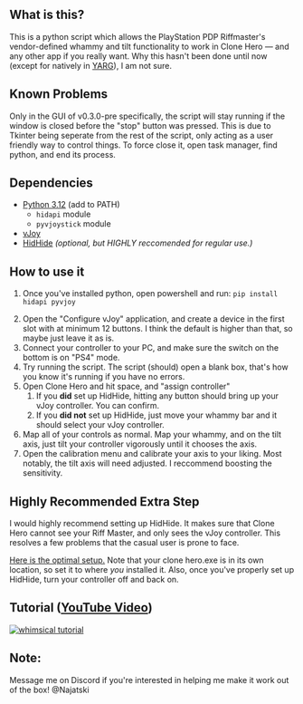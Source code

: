## What is this?
This is a python script which allows the PlayStation PDP Riffmaster's vendor-defined whammy and tilt functionality to work in Clone Hero — and any other app if you really want. Why this hasn't been done until now (except for natively in [YARG](https://yarg.in/)), I am not sure.

## Known Problems
Only in the GUI of v0.3.0-pre specifically, the script will stay running if the window is closed before the "stop" button was pressed. This is due to Tkinter being seperate from the rest of the script, only acting as a user friendly way to control things. To force close it, open task manager, find python, and end its process.

## Dependencies
* [Python 3.12](https://www.python.org/downloads/release/python-3120/) (add to PATH)
  * `hidapi` module
  * `pyvjoystick` module
* [vJoy](https://github.com/shauleiz/vJoy/releases)
* [HidHide](https://github.com/nefarius/HidHide/releases) *(optional, but HIGHLY reccomended for regular use.)*

## How to use it
1) Once you've installed python, open powershell and run:
`pip install hidapi pyvjoy`
2. Open the "Configure vJoy" application, and create a device in the first slot with at minimum 12 buttons. I think the default is higher than that, so maybe just leave it as is.
3. Connect your controller to your PC, and make sure the switch on the bottom is on "PS4" mode.
4. Try running the script. The script (should) open a blank box, that's how you know it's running if you have no errors.
5. Open Clone Hero and hit space, and "assign controller"
   1. If you **did** set up HidHide, hitting any button should bring up your vJoy controller. You can confirm. 
   2. If you **did not** set up HidHide, just move your whammy bar and it should select your vJoy controller.
7. Map all of your controls as normal. Map your whammy, and on the tilt axis, just tilt your controller vigorously until it chooses the axis.
8. Open the calibration menu and calibrate your axis to your liking. Most notably, the tilt axis will need adjusted. I reccommend boosting the sensitivity.

## Highly Recommended Extra Step
I would highly recommend setting up HidHide. It makes sure that Clone Hero cannot see your  Riff Master, and only sees the vJoy controller. This resolves a few problems that the casual user is prone to face.

[Here is the optimal setup.](https://imgur.com/a/6wfv9IQ)
Note that your clone hero.exe is in its own location, so set it to where *you* installed it. Also, once you've properly set up HidHide, turn your controller off and back on.

## Tutorial ([YouTube Video](https://www.youtube.com/watch?v=yPgwkj3PYZ0))
[![whimsical tutorial](https://img.youtube.com/vi/yPgwkj3PYZ0/0.jpg)](https://www.youtube.com/watch?v=yPgwkj3PYZ0)

## Note:
Message me on Discord if you're interested in helping me make it work out of the box! @Najatski
